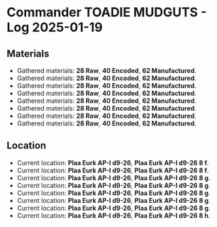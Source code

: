 # Commander TOADIE MUDGUTS - Log 2025-01-19

## Materials
- Gathered materials: **28 Raw**, **40 Encoded**, **62 Manufactured**.
- Gathered materials: **28 Raw**, **40 Encoded**, **62 Manufactured**.
- Gathered materials: **28 Raw**, **40 Encoded**, **62 Manufactured**.
- Gathered materials: **28 Raw**, **40 Encoded**, **62 Manufactured**.
- Gathered materials: **28 Raw**, **40 Encoded**, **62 Manufactured**.
- Gathered materials: **28 Raw**, **40 Encoded**, **62 Manufactured**.
- Gathered materials: **28 Raw**, **40 Encoded**, **62 Manufactured**.
- Gathered materials: **28 Raw**, **40 Encoded**, **62 Manufactured**.

## Location
- Current location: **Plaa Eurk AP-I d9-26**, **Plaa Eurk AP-I d9-26 8 f**.
- Current location: **Plaa Eurk AP-I d9-26**, **Plaa Eurk AP-I d9-26 8 f**.
- Current location: **Plaa Eurk AP-I d9-26**, **Plaa Eurk AP-I d9-26 8 g**.
- Current location: **Plaa Eurk AP-I d9-26**, **Plaa Eurk AP-I d9-26 8 g**.
- Current location: **Plaa Eurk AP-I d9-26**, **Plaa Eurk AP-I d9-26 8 g**.
- Current location: **Plaa Eurk AP-I d9-26**, **Plaa Eurk AP-I d9-26 8 g**.
- Current location: **Plaa Eurk AP-I d9-26**, **Plaa Eurk AP-I d9-26 8 g**.
- Current location: **Plaa Eurk AP-I d9-26**, **Plaa Eurk AP-I d9-26 8 h**.

